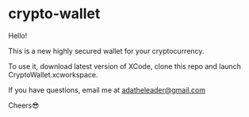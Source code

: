 # crypto-wallet

Hello!

This is a new highly secured wallet for your cryptocurrency.

To use it, download latest version of XCode, clone this repo and launch CryptoWallet.xcworkspace.

If you have questions, email me at adatheleader@gmail.com

Cheers😎
